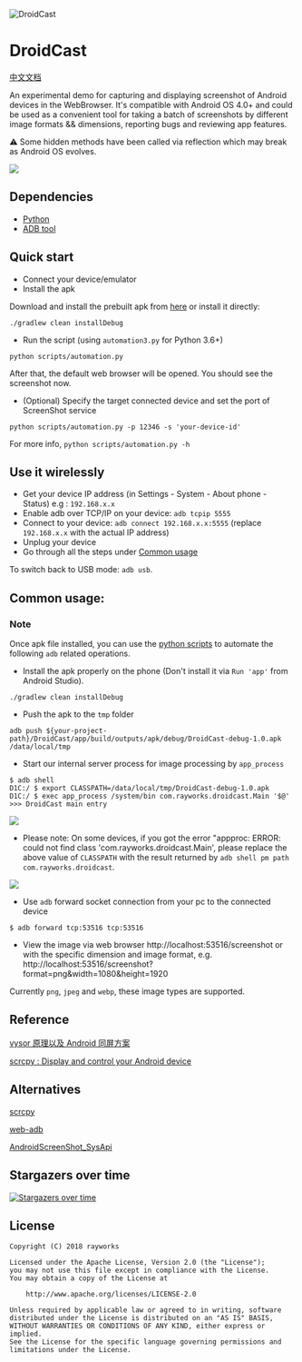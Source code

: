![DroidCast](./cast.png)

# DroidCast

[中文文档](/README_CN.md)

An experimental demo for capturing and displaying screenshot of Android devices in the WebBrowser.
It's compatible with Android OS 4.0+ and could be used as a convenient tool for taking a batch of
screenshots by different image formats && dimensions, reporting bugs and reviewing app features.

⚠️ Some hidden methods have been called via reflection which may break as Android OS evolves.

![](./screen_shot_dock.png)

## Dependencies

*   [Python](https://www.python.org/downloads/)
*   [ADB tool](https://developer.android.com/studio/releases/platform-tools)

## Quick start

*   Connect your device/emulator
*   Install the apk

Download and install the prebuilt apk from [here](./apk/DroidCast-debug-1.1.1.apk) or install it directly:

    ./gradlew clean installDebug

*   Run the script (using `automation3.py` for Python 3.6+)

<!---->

    python scripts/automation.py

After that, the default web browser will be opened. You should see the screenshot now.

*   (Optional) Specify the target connected device and set the port of ScreenShot service

<!---->

    python scripts/automation.py -p 12346 -s 'your-device-id'

For more info, `python scripts/automation.py -h`

## Use it wirelessly

*   Get your device IP address (in Settings - System - About phone - Status) e.g : `192.168.x.x`
*   Enable adb over TCP/IP on your device: `adb tcpip 5555`
*   Connect to your device: `adb connect 192.168.x.x:5555` (replace `192.168.x.x` with the actual IP address)
*   Unplug your device
*   Go through all the steps under [Common usage](#usage)

To switch back to USB mode: `adb usb`.

<h2 id="usage">Common usage:</h2>

### Note

Once apk file installed, you can use the [python scripts](/scripts/automation.py) to automate the following `adb` related operations.

*   Install the apk properly on the phone (Don't install it via `Run 'app'` from Android Studio).

<!---->

    ./gradlew clean installDebug

*   Push the apk to the `tmp` folder

<!---->

    adb push ${your-project-path}/DroidCast/app/build/outputs/apk/debug/DroidCast-debug-1.0.apk /data/local/tmp

*   Start our internal server process for image processing by `app_process`

<!---->

    $ adb shell
    D1C:/ $ export CLASSPATH=/data/local/tmp/DroidCast-debug-1.0.apk
    D1C:/ $ exec app_process /system/bin com.rayworks.droidcast.Main '$@'
    >>> DroidCast main entry

![](/process_main.png)

*   Please note: On some devices,
    if you got the error "appproc: ERROR: could not find class 'com.rayworks.droidcast.Main', please replace the
    above value of `CLASSPATH` with the result returned by `adb shell pm path com.rayworks.droidcast`.

![](/apk_src_path.png)

*   Use `adb` forward socket connection from your pc to the connected device

<!---->

    $ adb forward tcp:53516 tcp:53516

*   View the image via web browser
    http://localhost:53516/screenshot or with the specific dimension and image format,
    e.g. http://localhost:53516/screenshot?format=png\&width=1080\&height=1920

Currently `png`, `jpeg` and `webp`, these image types are supported.

## Reference <br>

[vysor 原理以及 Android 同屏方案](https://juejin.im/entry/57fe39400bd1d00058dd4652)

[scrcpy : Display and control your Android device](https://github.com/Genymobile/scrcpy)

## Alternatives

[scrcpy](https://github.com/Genymobile/scrcpy)

[web-adb](https://github.com/mfinkle/web-adb)

[AndroidScreenShot\_SysApi](https://github.com/weizongwei5/AndroidScreenShot_SysApi)

## Stargazers over time

[![Stargazers over time](https://starchart.cc/rayworks/DroidCast.svg)](https://starchart.cc/rayworks/DroidCast)

## License

    Copyright (C) 2018 rayworks

    Licensed under the Apache License, Version 2.0 (the "License");
    you may not use this file except in compliance with the License.
    You may obtain a copy of the License at

        http://www.apache.org/licenses/LICENSE-2.0

    Unless required by applicable law or agreed to in writing, software
    distributed under the License is distributed on an "AS IS" BASIS,
    WITHOUT WARRANTIES OR CONDITIONS OF ANY KIND, either express or implied.
    See the License for the specific language governing permissions and
    limitations under the License.
